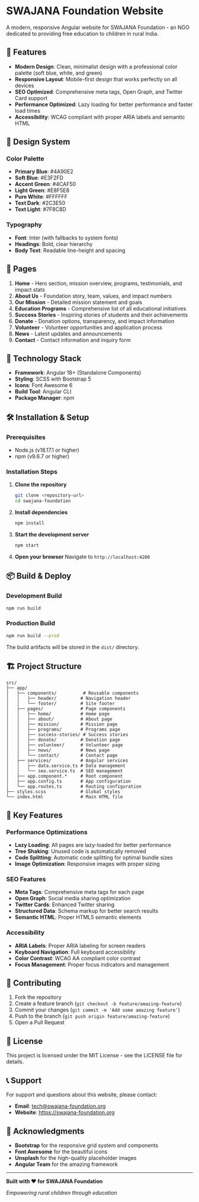 # SWAJANA Foundation Website

A modern, responsive Angular website for SWAJANA Foundation - an NGO dedicated to providing free education to children in rural India.

## 🌟 Features

- **Modern Design**: Clean, minimalist design with a professional color palette (soft blue, white, and green)
- **Responsive Layout**: Mobile-first design that works perfectly on all devices
- **SEO Optimized**: Comprehensive meta tags, Open Graph, and Twitter Card support
- **Performance Optimized**: Lazy loading for better performance and faster load times
- **Accessibility**: WCAG compliant with proper ARIA labels and semantic HTML

## 🎨 Design System

### Color Palette
- **Primary Blue**: #4A90E2
- **Soft Blue**: #E3F2FD
- **Accent Green**: #4CAF50
- **Light Green**: #E8F5E8
- **Pure White**: #FFFFFF
- **Text Dark**: #2C3E50
- **Text Light**: #7F8C8D

### Typography
- **Font**: Inter (with fallbacks to system fonts)
- **Headings**: Bold, clear hierarchy
- **Body Text**: Readable line-height and spacing

## 📱 Pages

1. **Home** - Hero section, mission overview, programs, testimonials, and impact stats
2. **About Us** - Foundation story, team, values, and impact numbers
3. **Our Mission** - Detailed mission statement and goals
4. **Education Programs** - Comprehensive list of all educational initiatives
5. **Success Stories** - Inspiring stories of students and their achievements
6. **Donate** - Donation options, transparency, and impact information
7. **Volunteer** - Volunteer opportunities and application process
8. **News** - Latest updates and announcements
9. **Contact** - Contact information and inquiry form

## 🚀 Technology Stack

- **Framework**: Angular 18+ (Standalone Components)
- **Styling**: SCSS with Bootstrap 5
- **Icons**: Font Awesome 6
- **Build Tool**: Angular CLI
- **Package Manager**: npm

## 🛠️ Installation & Setup

### Prerequisites
- Node.js (v18.17.1 or higher)
- npm (v9.6.7 or higher)

### Installation Steps

1. **Clone the repository**
   ```bash
   git clone <repository-url>
   cd swajana-foundation
   ```

2. **Install dependencies**
   ```bash
   npm install
   ```

3. **Start the development server**
   ```bash
   npm start
   ```

4. **Open your browser**
   Navigate to `http://localhost:4200`

## 📦 Build & Deploy

### Development Build
```bash
npm run build
```

### Production Build
```bash
npm run build --prod
```

The build artifacts will be stored in the `dist/` directory.

## 🏗️ Project Structure

```
src/
├── app/
│   ├── components/          # Reusable components
│   │   ├── header/         # Navigation header
│   │   └── footer/         # Site footer
│   ├── pages/              # Page components
│   │   ├── home/           # Home page
│   │   ├── about/          # About page
│   │   ├── mission/        # Mission page
│   │   ├── programs/       # Programs page
│   │   ├── success-stories/ # Success stories
│   │   ├── donate/         # Donation page
│   │   ├── volunteer/      # Volunteer page
│   │   ├── news/           # News page
│   │   └── contact/        # Contact page
│   ├── services/           # Angular services
│   │   ├── data.service.ts # Data management
│   │   └── seo.service.ts  # SEO management
│   ├── app.component.*     # Root component
│   ├── app.config.ts       # App configuration
│   └── app.routes.ts       # Routing configuration
├── styles.scss             # Global styles
└── index.html              # Main HTML file
```

## 🎯 Key Features

### Performance Optimizations
- **Lazy Loading**: All pages are lazy-loaded for better performance
- **Tree Shaking**: Unused code is automatically removed
- **Code Splitting**: Automatic code splitting for optimal bundle sizes
- **Image Optimization**: Responsive images with proper sizing

### SEO Features
- **Meta Tags**: Comprehensive meta tags for each page
- **Open Graph**: Social media sharing optimization
- **Twitter Cards**: Enhanced Twitter sharing
- **Structured Data**: Schema markup for better search results
- **Semantic HTML**: Proper HTML5 semantic elements

### Accessibility
- **ARIA Labels**: Proper ARIA labeling for screen readers
- **Keyboard Navigation**: Full keyboard accessibility
- **Color Contrast**: WCAG AA compliant color contrast
- **Focus Management**: Proper focus indicators and management

## 🤝 Contributing

1. Fork the repository
2. Create a feature branch (`git checkout -b feature/amazing-feature`)
3. Commit your changes (`git commit -m 'Add some amazing feature'`)
4. Push to the branch (`git push origin feature/amazing-feature`)
5. Open a Pull Request

## 📄 License

This project is licensed under the MIT License - see the LICENSE file for details.

## 📞 Support

For support and questions about this website, please contact:
- **Email**: tech@swajana-foundation.org
- **Website**: https://swajana-foundation.org

## 🌟 Acknowledgments

- **Bootstrap** for the responsive grid system and components
- **Font Awesome** for the beautiful icons
- **Unsplash** for the high-quality placeholder images
- **Angular Team** for the amazing framework

---

**Built with ❤️ for SWAJANA Foundation**

*Empowering rural children through education*
